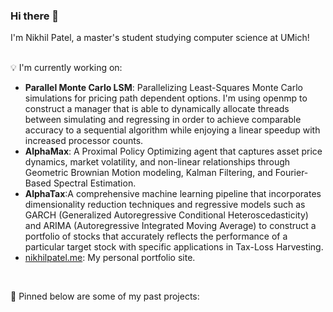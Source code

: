 ### Hi there 👋
I'm Nikhil Patel, a master's student studying computer science at UMich!
<!-- insert something here -->
<br/>
💡 I'm currently working on:

<ul>
      <li><b>Parallel Monte Carlo LSM</b>: Parallelizing Least-Squares Monte Carlo simulations for pricing path dependent options. I'm using openmp to construct a manager that is able to dynamically allocate threads between simulating and regressing in order to achieve comparable accuracy to a sequential algorithm while enjoying a linear speedup with increased processor counts.</li>
      <li><b>AlphaMax</b>: A Proximal Policy Optimizing agent that captures asset price dynamics, market volatility, and non-linear relationships through Geometric Brownian Motion modeling, Kalman Filtering, and Fourier-Based Spectral Estimation.</li>
      <li><b>AlphaTax</b>:A comprehensive machine learning pipeline that incorporates dimensionality reduction techniques and regressive models such as GARCH (Generalized Autoregressive Conditional Heteroscedasticity) and ARIMA (Autoregressive Integrated Moving Average) to construct a portfolio of stocks that accurately reflects the performance of a particular target stock with specific applications in Tax-Loss Harvesting.</li>
      <li><a href="https://nikhilpatel.me">nikhilpatel.me</a>: My personal portfolio site.</li>
</ul>

<br/>

📍 Pinned below are some of my past projects:
